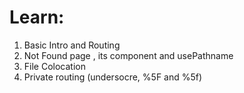 # Learn:

1. Basic Intro and Routing
2. Not Found page , its component and usePathname
3. File Colocation
4. Private routing (undersocre, %5F and %5f)

